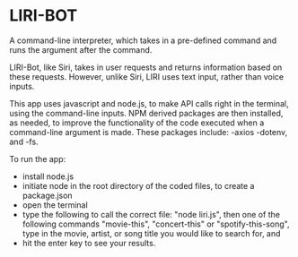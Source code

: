 # LIRI-BOT
A command-line interpreter, which takes in a pre-defined command and runs the argument after the command. 

LIRI-Bot, like Siri, takes in user requests and returns information based on these requests. However, unlike Siri, LIRI uses text input, rather than voice inputs. 

This app uses javascript and node.js, to make API calls right in the terminal, using the command-line inputs. NPM derived packages are then installed, as needed, to improve the functionality of the code executed when a command-line argument is made. These packages include: 
-axios
-dotenv, and
-fs.

To run the app: 
- install node.js
- initiate node in the root directory of the coded files, to create a package.json
- open the terminal
- type the following to call the correct file: "node liri.js", then one of the following commands "movie-this", "concert-this" or "spotify-this-song", type in the movie, artist, or song title you would like to search for, and
- hit the enter key to see your results.
